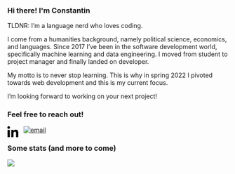 ### Hi there! I'm Constantin

TLDNR: I’m a language nerd who loves coding.

I come from a humanities background, namely political science,
economics, and languages. Since 2017 I’ve been in the software
development world, specifically machine learning and data engineering.
I moved from student to project manager and finally landed on
developer.

My motto is to never stop learning. This is why in spring 2022 I
pivoted towards web development and this is my current focus.

I’m looking forward to working on your next project!

### Feel free to reach out!

[<img align="left" alt="linkedin" width="25px" src="assets/linkedin.png" />](https://www.linkedin.com/in/a-arias/)&nbsp;&nbsp;&nbsp;[<img alt="email" width="29px" src="assets/gmail.png" />](mailto:andrea@spiced-academy.com)

### Some stats (and more to come)

![](https://komarev.com/ghpvc/?username=Tinux-18&color=blue&style=plastic&label=👀)
